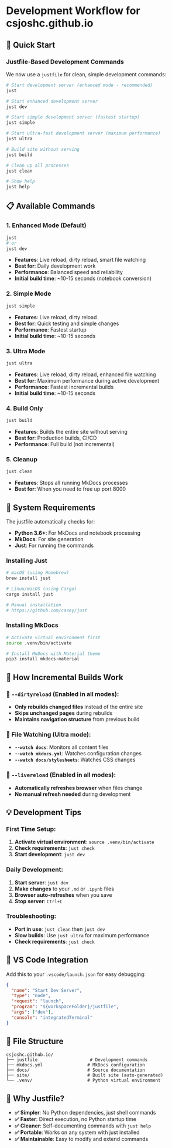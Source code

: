 # Development Workflow for csjoshc.github.io

## 🚀 **Quick Start**

### **Justfile-Based Development Commands**

We now use a `justfile` for clean, simple development commands:

```bash
# Start development server (enhanced mode - recommended)
just

# Start enhanced development server
just dev

# Start simple development server (fastest startup)
just simple

# Start ultra-fast development server (maximum performance)
just ultra

# Build site without serving
just build

# Clean up all processes
just clean

# Show help
just help
```

## 📋 **Available Commands**

### **1. Enhanced Mode (Default)**

```bash
just
# or
just dev
```

- **Features**: Live reload, dirty reload, smart file watching
- **Best for**: Daily development work
- **Performance**: Balanced speed and reliability
- **Initial build time**: ~10-15 seconds (notebook conversion)

### **2. Simple Mode**

```bash
just simple
```

- **Features**: Live reload, dirty reload
- **Best for**: Quick testing and simple changes
- **Performance**: Fastest startup
- **Initial build time**: ~10-15 seconds

### **3. Ultra Mode**

```bash
just ultra
```

- **Features**: Live reload, dirty reload, enhanced file watching
- **Best for**: Maximum performance during active development
- **Performance**: Fastest incremental builds
- **Initial build time**: ~10-15 seconds

### **4. Build Only**

```bash
just build
```

- **Features**: Builds the entire site without serving
- **Best for**: Production builds, CI/CD
- **Performance**: Full build (not incremental)

### **5. Cleanup**

```bash
just clean
```

- **Features**: Stops all running MkDocs processes
- **Best for**: When you need to free up port 8000

## 🔧 **System Requirements**

The justfile automatically checks for:

- **Python 3.6+**: For MkDocs and notebook processing
- **MkDocs**: For site generation
- **Just**: For running the commands

### **Installing Just**

```bash
# macOS (using Homebrew)
brew install just

# Linux/macOS (using Cargo)
cargo install just

# Manual installation
# https://github.com/casey/just
```

### **Installing MkDocs**

```bash
# Activate virtual environment first
source .venv/bin/activate

# Install MkDocs with Material theme
pip3 install mkdocs-material
```

## 🚀 **How Incremental Builds Work**

### **🔄 `--dirtyreload` (Enabled in all modes):**

- **Only rebuilds changed files** instead of the entire site
- **Skips unchanged pages** during rebuilds
- **Maintains navigation structure** from previous build

### **👀 File Watching (Ultra mode):**

- **`--watch docs`**: Monitors all content files
- **`--watch mkdocs.yml`**: Watches configuration changes
- **`--watch docs/stylesheets`**: Watches CSS changes

### **📱 `--livereload` (Enabled in all modes):**

- **Automatically refreshes browser** when files change
- **No manual refresh needed** during development

## 💡 **Development Tips**

### **First Time Setup:**

1. **Activate virtual environment**: `source .venv/bin/activate`
2. **Check requirements**: `just check`
3. **Start development**: `just dev`

### **Daily Development:**

1. **Start server**: `just dev`
2. **Make changes** to your `.md` or `.ipynb` files
3. **Browser auto-refreshes** when you save
4. **Stop server**: `Ctrl+C`

### **Troubleshooting:**

- **Port in use**: `just clean` then `just dev`
- **Slow builds**: Use `just ultra` for maximum performance
- **Check requirements**: `just check`

## 🔧 **VS Code Integration**

Add this to your `.vscode/launch.json` for easy debugging:

```json
{
  "name": "Start Dev Server",
  "type": "node",
  "request": "launch",
  "program": "${workspaceFolder}/justfile",
  "args": ["dev"],
  "console": "integratedTerminal"
}
```

## 📁 **File Structure**

```
csjoshc.github.io/
├── justfile                    # Development commands
├── mkdocs.yml                 # MkDocs configuration
├── docs/                      # Source documentation
├── site/                      # Built site (auto-generated)
└── .venv/                     # Python virtual environment
```

## 🎯 **Why Justfile?**

- **✅ Simpler**: No Python dependencies, just shell commands
- **✅ Faster**: Direct execution, no Python startup time
- **✅ Cleaner**: Self-documenting commands with `just help`
- **✅ Portable**: Works on any system with just installed
- **✅ Maintainable**: Easy to modify and extend commands
